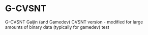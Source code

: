 G-CVSNT
=======

G-CVSNT Gaijin (and Gamedev) CVSNT version - modified for large amounts of binary data (typically for gamedev)
test
